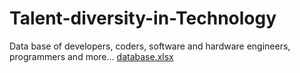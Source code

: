 # Talent-diversity-in-Technology
Data base of developers, coders, software and hardware engineers, programmers and more...
[database.xlsx](https://github.com/CostaTalent/Talent-diversity-in-Technology/files/9329948/database.xlsx)
